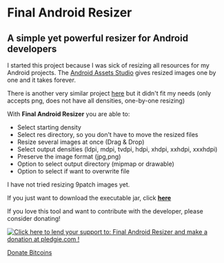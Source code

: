 Final Android Resizer
==============

A simple yet powerful resizer for Android developers
--------------

I started this project because I was sick of resizing all resources for my Android projects.
The <a href="http://android-ui-utils.googlecode.com/hg/asset-studio/dist/index.html">Android Assets Studio</a> gives resized images one by one and it takes forever. 

There is another very similar project <a href="https://code.google.com/p/9patch-resizer/">here</a> but it didn't fit my needs (only accepts png, does not have all densities, one-by-one resizing)


With **Final Android Resizer** you are able to:

- Select starting density
- Select res directory, so you don't have to move the resized files
- Resize several images at once (Drag & Drop)
- Select output densities (ldpi, mdpi, tvdpi, hdpi, xhdpi, xxhdpi, xxxhdpi)
- Preserve the image format (jpg,png)
- Option to select output directory (mipmap or drawable)
- Option to select if want to overwrite file

I have not tried resizing 9patch images yet.

If you just want to download the executable jar, click <b><a href="Executable%20Jar/Final%20Android%20Resizer.jar?raw=true">here</a></b>


If you love this tool and want to contribute with the developer, please consider donating!

<a href='https://pledgie.com/campaigns/23760'><img alt='Click here to lend your support to: Final Android Resizer and make a donation at pledgie.com !' src='https://pledgie.com/campaigns/23760.png?skin_name=chrome' border='0' ></a>

<a class="coinbase-button" data-code="8660b2e1e3b6bf98beba1c1c1915b805" data-button-style="donation_small" href="https://coinbase.com/checkouts/8660b2e1e3b6bf98beba1c1c1915b805">Donate Bitcoins</a>
